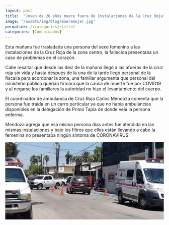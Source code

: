 ```yaml
---
layout: post
title:  "Joven de 26 años muere fuera de Instalaciones de la Cruz Roja"
image: "/assets/img/blog/mueremujer.jpg"
permalink: /:categories/:title/
categories: [Comunicados]
---
```


Esta mañana fue trasladada  una persona del sexo femenino a las instalaciones de la Cruz Roja de la zona centro, la fallecida presentaba un caso de problemas en el corazón.


Cabe resaltar que desde las diez de la mañana llegó a las afueras de la cruz roja sin vida y hasta después de la una de la tarde llegó personal de la fiscalía para acordonar la zona, una familiar argumenta que personal del ministerio público  querían  firmara que la causa de  muerte fue por COVID19 y al negarse los familiares la autoridad no hizo el levantamiento del cuerpo.

El coordinador de ambulancia de Cruz Roja Carlos Mendoza comenta que la persona fue traída en un carro particular ya que no había ambulancias disponibles en la delegación de Primo Tapia de donde veía la persona enferma.

Mendoza agrega que esa misma persona días antes fue atendida en las mismas instalaciones y bajo los filtros que ellos están llevando a cabo la femenina no presentaba ningún síntoma de CORONAVIRUS.

<img src="/assets/img/blog/cruzroja.jpg" class="img-fluid" alt="Responsive image">
